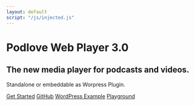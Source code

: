 ```yaml
---
layout: default
script: "/js/injected.js"
---
```


<div class="jumbotron">
    <h1>Podlove Web Player 3.0</h1>
    <h2>
       The new media player for podcasts and videos.
    </h2>
    <p>
        Standalone or embeddable as Worpress Plugin.
    </p>
    <p>
        <audio id="inject">
            <source src="{{site.playerPath}}/examples/which-format/podlove-test-track.mp4" type="audio/mp4"/>
            <source src="{{site.playerPath}}/examples/which-format/podlove-test-track.mp3" type="audio/mpeg"/>
            <source src="{{site.playerPath}}/examples/which-format/podlove-test-track.ogg" type="audio/ogg; codecs=vorbis"/>
            <source src="{{site.playerPath}}/examples/which-format/podlove-test-track.opus" type="audio/ogg; codecs=opus"/>
        </audio>
    </p>
    <p>
        <a class="btn btn-primary btn-lg" href="/podlove-web-player/guides/getting-started.html" title="Learn how to get started">Get Started</a>
        <a class="btn btn-primary btn-lg" href="https://github.com/podlove/podlove-web-player" title="Go to Web Player Github Site">GitHub</a>
        <a class="btn btn-primary btn-lg" href="http://sourcerer.org/blog" title="Go to Web Player Wordpress Demo">WordPress Example</a>
        <a class="btn btn-primary btn-lg" href="http://sandkastenlie.be/playground.html" title="Interactive Playground">Playground</a>
    </p>
</div>

